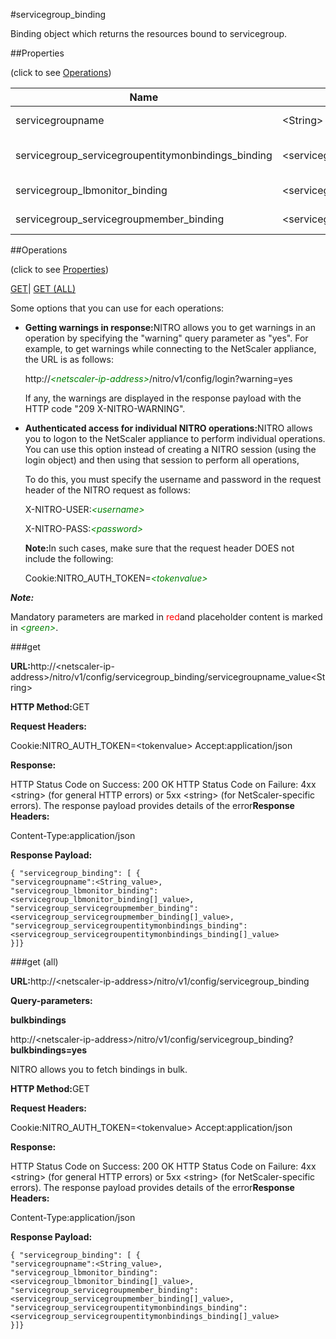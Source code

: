 #servicegroup_binding

Binding object which returns the resources bound to servicegroup.


##Properties 
<span>(click to see [Operations](#opera))</span>


<table><thead><tr><th>Name</th><th>Data Type</th><th>Permissions</th><th>Description</th></tr></thead><tbody><tr><td>servicegroupname</td><td>&lt;String></td><td>Read-write</td><td>Name of the service group.<br>Minimum length = 1</td></tr><tr><td>servicegroup_servicegroupentitymonbindings_binding</td><td>&lt;servicegroup_servicegroupentitymonbindings_binding[]></td><td>Read-only</td><td>servicegroupentitymonbindings that can be bound to servicegroup.</td></tr><tr><td>servicegroup_lbmonitor_binding</td><td>&lt;servicegroup_lbmonitor_binding[]></td><td>Read-only</td><td>lbmonitor that can be bound to servicegroup.</td></tr><tr><td>servicegroup_servicegroupmember_binding</td><td>&lt;servicegroup_servicegroupmember_binding[]></td><td>Read-only</td><td>servicegroupmember that can be bound to servicegroup.</td></tr></tbody></table>
##Operations 
<span>(click to see [Properties](#prope))</span>


[GET]()| [GET (ALL)](#ge)


Some options that you can use for each operations:
<ul><li><p><b>Getting warnings in response:</b>NITRO allows you to get warnings in an operation by specifying the "warning" query parameter as "yes". For example, to get warnings while connecting to the NetScaler appliance, the URL is as follows:</p><p>http://<span style="color:green;font-style:italic;">&lt;netscaler-ip-address&gt;</span>/nitro/v1/config/login?warning=yes</p><p>If any, the warnings are displayed in the response payload with the HTTP code "209 X-NITRO-WARNING".</p></li><li><p><b>Authenticated access for individual NITRO operations:</b>NITRO allows you to logon to the NetScaler appliance to perform individual operations. You can use this option instead of creating a NITRO session (using the login object) and then using that session to perform all operations,</p><p>To do this, you must specify the username and password in the request header of the NITRO request as follows:</p><p>X-NITRO-USER:<span style="color:green;font-style:italic;">&lt;username&gt;</span></p><p>X-NITRO-PASS:<span style="color:green;font-style:italic;">&lt;password&gt;</span></p><p><b>Note:</b>In such cases, make sure that the request header DOES not include the following:</p><p>Cookie:NITRO_AUTH_TOKEN=<span style="color:green;font-style:italic;">&lt;tokenvalue&gt;</span></p></li></ul>



***Note:*** 
Mandatory parameters are marked in <span style="color:#FF0000;">red</span>and placeholder content is marked in <span style="color:green;font-style:italic">&lt;green&gt;</span>.

###get



<b>URL:</b>http://&lt;netscaler-ip-address&gt;/nitro/v1/config/servicegroup_binding/servicegroupname_value&lt;String&gt;
<b>HTTP Method:</b>GET
<b>Request Headers:</b>

Cookie:NITRO_AUTH_TOKEN=&lt;tokenvalue&gt;Accept:application/json

<b>Response:</b>
HTTP Status Code on Success: 200 OKHTTP Status Code on Failure: 4xx &lt;string&gt; (for general HTTP errors) or 5xx &lt;string&gt; (for NetScaler-specific errors). The response payload provides details of the error<b>Response Headers:</b>

Content-Type:application/json

<b>Response Payload: </b>```{ "servicegroup_binding": [ {"servicegroupname":<String_value>,"servicegroup_lbmonitor_binding":<servicegroup_lbmonitor_binding[]_value>,"servicegroup_servicegroupmember_binding":<servicegroup_servicegroupmember_binding[]_value>,"servicegroup_servicegroupentitymonbindings_binding":<servicegroup_servicegroupentitymonbindings_binding[]_value>}]}```



###get (all)



<b>URL:</b>http://&lt;netscaler-ip-address&gt;/nitro/v1/config/servicegroup_binding
<b>Query-parameters:</b>
<b>bulkbindings</b>
http://&lt;netscaler-ip-address&gt;/nitro/v1/config/servicegroup_binding?<b>bulkbindings=yes</b>
NITRO allows you to fetch bindings in bulk.



<b>HTTP Method:</b>GET
<b>Request Headers:</b>

Cookie:NITRO_AUTH_TOKEN=&lt;tokenvalue&gt;Accept:application/json

<b>Response:</b>
HTTP Status Code on Success: 200 OKHTTP Status Code on Failure: 4xx &lt;string&gt; (for general HTTP errors) or 5xx &lt;string&gt; (for NetScaler-specific errors). The response payload provides details of the error<b>Response Headers:</b>

Content-Type:application/json

<b>Response Payload: </b>```{ "servicegroup_binding": [ {"servicegroupname":<String_value>,"servicegroup_lbmonitor_binding":<servicegroup_lbmonitor_binding[]_value>,"servicegroup_servicegroupmember_binding":<servicegroup_servicegroupmember_binding[]_value>,"servicegroup_servicegroupentitymonbindings_binding":<servicegroup_servicegroupentitymonbindings_binding[]_value>}]}```



